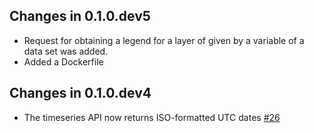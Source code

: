 ## Changes in 0.1.0.dev5

* Request for obtaining a legend for a layer of given by a variable of a data set was added.
* Added a Dockerfile 

## Changes in 0.1.0.dev4

* The timeseries API now returns ISO-formatted UTC dates [#26](https://github.com/dcs4cop/xcube-server/issues/26)

